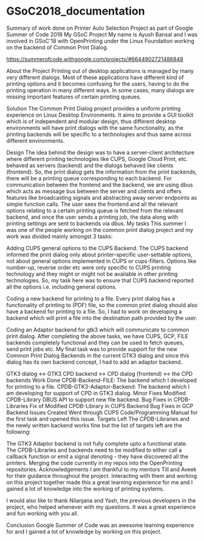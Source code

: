 # GSoC2018_documentation
Summary of work done on Printer Auto Selection Project  as part of Google Summer of Code 2018
My GSoC Project
My name is Ayush Bansal and I was involved in GSoC'18 with OpenPrinting under the Linux Foundation working on the backend of Common Print Dialog.

https://summerofcode.withgoogle.com/projects/#6644902721486848

About the Project
Printing out of desktop applications is managed by many very different dialogs. Most of these applications have different kind of printing options and it becomes confusing for the users, having to do the printing operation in many different ways. In some cases, many dialogs are missing important features of certain printing queues.

Solution
The Common Print Dialog project provides a uniform printing experience on Linux Desktop Environments. It aims to provide a GUI toolkit which is of independent and modular design, thus different desktop environments will have print dialogs with the same functionality, as the printing backends will be specific to a technologies and thus same across different environments.

Design
The idea behind the design was to have a server-client architecture where different printing technologies like CUPS, Google Cloud Print, etc. behaved as servers (backend) and the dialogs behaved like clients (frontend).
So, the print dialog gets the information from the print backends, there will be a printing queue corresponding to each backend.
For communication between the frontend and the backend, we are using dbus which acts as message bus between the server and clients and offers features like broadcasting signals and abstracting away server endpoints as simple function calls.
The user sees the frontend and all the relevant options relating to a certain printing queue is fetched from the relevant backend, and once the user sends a printing job, the data along with printing settings are sent to backends via dbus.
My tasks
This summer I was one of the people working on the common print dialog project and my work was divided mainly amongst 3 tasks:

Adding CUPS general options to the CUPS Backend.
The CUPS backend informed the print dialog only about printer-specific user-settable options, not about general options implemented in CUPS or cups-filters. Options like number-up, reverse order etc were only specific to CUPS printing technology and they might or might not be available in other printing technologies. So, my task here was to ensure that CUPS backend reported all the options i.e. including general options.

Coding a new backend for printing to a file.
Every print dialog has a functionality of printing to (PDF) file, so the common print dialog should also have a backend for printing to a file. So, I had to work on developing a backend which will print a file into the destination path provided by the user.

Coding an Adaptor backend for gtk3 which will communicate to common print dialog.
After completing the above tasks, we have CUPS, GCP, FILE backends completely functional and they can be used to fetch queues, send print jobs etc. My final task was to provide support for the new Common Print Dialog Backends in the current GTK3 dialog and since this dialog has its own backend concept, I had to add an adaptor backend.

GTK3 dialog <-> GTK3 CPD backend <-> CPD dialog (frontend) <-> the CPD backends
Work Done
CPDB-Backend-FILE: The backend which I developed for printing to a file.
CPDB-GTK3-Adaptor-Backend: The backend which I am developing for support of CPD in GTK3 dialog.
Minor Fixes
Modified CPDB-Library DBUS API to support new file backend.
Bug Fixes in CPDB-Libraries
Fix of Modified CPDB-Library in CUPS Backend
Bug Fixes in GCP Backend
Issues Created
Went through CUPS Code/Programming Manual for the first task and opened this issue.
Targets Left
The CPDB-Libraries and the newly written backend works fine but the list of targets left are the following:

The GTK3 Adaptor backend is not fully complete upto a functional state.
The CPDB-Libraries and backends need to be modified to either call a callback function or emit a signal denoting - they have discovered all the printers.
Merging the code currently in my repos into the OpenPrinting repositories.
Acknowledgements
I am thankful to my mentors Till and Aveek for their guidance throughout the project. Interacting with them and working on this project together made this a great learning experience for me and I gained a lot of knowledge into the working of printing systems.

I would also like to thank Nilanjana and Yash, the previous developers in the project, who helped whenever with my questions. It was a great experience and fun working with you all.

Conclusion
Google Summer of Code was an awesome learning experience for and I gained a lot of knowledge by working on this project.
